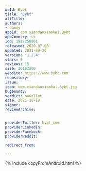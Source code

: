 ```yaml
---
wsId: Bybt
title: "Bybt"
altTitle: 
authors:
- danny
appId: com.xiandanxiaohai.Bybt
appCountry: us
idd: 1522250001
released: 2020-07-08
updated: 2021-09-30
version: "1.2.4"
stars: 5
reviews: 15
size: 26163200
website: https://www.bybt.com
repository: 
issue: 
icon: com.xiandanxiaohai.Bybt.jpg
bugbounty: 
verdict: nowallet
date: 2021-10-19
signer: 
reviewArchive:


providerTwitter: bybt_com
providerLinkedIn: 
providerFacebook: 
providerReddit: 

redirect_from:

---
```



{% include copyFromAndroid.html %}
